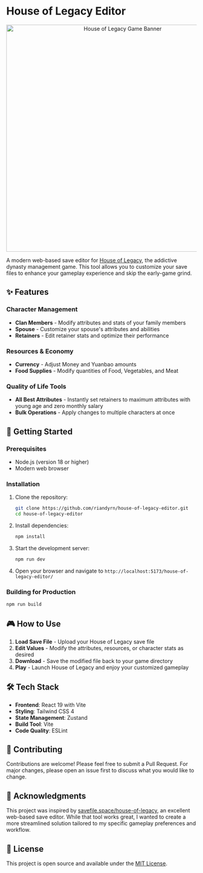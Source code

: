 # House of Legacy Editor

<div align="center">
  <img src="https://shared.fastly.steamstatic.com/store_item_assets/steam/apps/2503770/b33b96f5e8795a6ddad37c3cc1e5abb3557b8274/capsule_616x353.jpg?t=1752485158" alt="House of Legacy Game Banner" width="600">
</div>

A modern web-based save editor for [House of Legacy](https://store.steampowered.com/app/2503770/House_of_Legacy/), the addictive dynasty management game. This tool allows you to customize your save files to enhance your gameplay experience and skip the early-game grind.

## ✨ Features

### Character Management
- **Clan Members** - Modify attributes and stats of your family members
- **Spouse** - Customize your spouse's attributes and abilities  
- **Retainers** - Edit retainer stats and optimize their performance

### Resources & Economy
- **Currency** - Adjust Money and Yuanbao amounts
- **Food Supplies** - Modify quantities of Food, Vegetables, and Meat

### Quality of Life Tools
- **All Best Attributes** - Instantly set retainers to maximum attributes with young age and zero monthly salary
- **Bulk Operations** - Apply changes to multiple characters at once

## 🚀 Getting Started

### Prerequisites
- Node.js (version 18 or higher)
- Modern web browser

### Installation

1. Clone the repository:
   ```bash
   git clone https://github.com/riandyrn/house-of-legacy-editor.git
   cd house-of-legacy-editor
   ```

2. Install dependencies:
   ```bash
   npm install
   ```

3. Start the development server:
   ```bash
   npm run dev
   ```

4. Open your browser and navigate to `http://localhost:5173/house-of-legacy-editor/`

### Building for Production

```bash
npm run build
```

## 🎮 How to Use

1. **Load Save File** - Upload your House of Legacy save file
2. **Edit Values** - Modify the attributes, resources, or character stats as desired
3. **Download** - Save the modified file back to your game directory
4. **Play** - Launch House of Legacy and enjoy your customized gameplay

## 🛠️ Tech Stack

- **Frontend**: React 19 with Vite
- **Styling**: Tailwind CSS 4
- **State Management**: Zustand
- **Build Tool**: Vite
- **Code Quality**: ESLint

## 🤝 Contributing

Contributions are welcome! Please feel free to submit a Pull Request. For major changes, please open an issue first to discuss what you would like to change.

## 🙏 Acknowledgments

This project was inspired by [savefile.space/house-of-legacy](https://savefile.space/house-of-legacy/), an excellent web-based save editor. While that tool works great, I wanted to create a more streamlined solution tailored to my specific gameplay preferences and workflow.

## 📝 License

This project is open source and available under the [MIT License](LICENSE).